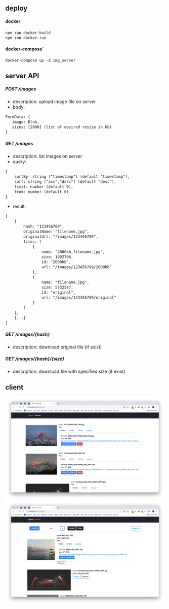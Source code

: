 
## deploy

#### docker

```
npm run docker-build
npm run docker-run
```

#### docker-compose`
```
docker-compose up -d img_server
```

## server API

##### POST /images

- description: upload image file on server
- body:
```
FormData: {
   image: Blob,
   sizes: [2000] (list of desired resize in kb)
}
```

#####  GET /images
- description: list images on server
- query:
```
{
    sortBy: string ["timestamp"] (default "timestamp"),
    sort: string ["asc","desc"] (default "desc"),
    limit: number (default 0),
    from: number (default 0)
}
```
- result:
```
[
    {
        hash: "123456789",
        originalName: "filename.jpg",
        originalUrl: "/images/123456789",
        files: [
            {
                name: "2000kb_filename.jpg",
                size: 1992796,
                id: "2000kb",
                url: "/images/123456789/2000kb"
            },
            {
                name: "filename.jpg",
                size: 5732547,
                id: "original",
                url: "/images/123456789/original"
            }
        ]
    },
    {...}
]
```

#####  GET  /images/{hash}

- description: download original file (if exist)

#####  GET  /images/{hash}/{size}

- description: download file with specified size (if exist)


## client

![browse screenshot](https://raw.githubusercontent.com/ltempier/img_server/master/screenshot/browse_31-03-2019.png)
![upload screenshot](https://raw.githubusercontent.com/ltempier/img_server/master/screenshot/upload_31-03-2019.png)


